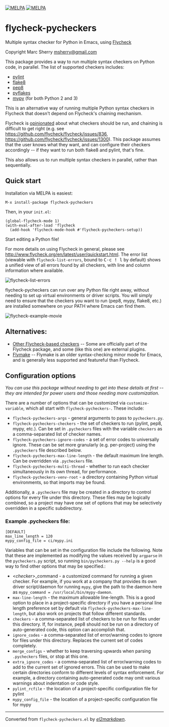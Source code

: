 [![MELPA](https://melpa.org/packages/flycheck-pycheckers-badge.svg)](https://melpa.org/#/flycheck-pycheckers)
[![MELPA](https://stable.melpa.org/packages/flycheck-pycheckers-badge.svg)](https://stable.melpa.org/#/flycheck-pycheckers)

# flycheck-pycheckers
Multiple syntax checker for Python in Emacs, using
[Flycheck](http://www.flycheck.org)

Copyright Marc Sherry <msherry@gmail.com>

This package provides a way to run multiple syntax checkers on Python code,
in parallel.  The list of supported checkers includes:

- [pylint](https://www.pylint.org/)
- [flake8](http://flake8.pycqa.org/)
- [pep8](https://www.python.org/dev/peps/pep-0008/)
- [pyflakes](https://github.com/PyCQA/pyflakes)
- [mypy](http://mypy-lang.org/) (for both Python 2 and 3)

This is an alternative way of running multiple Python syntax checkers in
Flycheck that doesn't depend on Flycheck's chaining mechanism.

Flycheck is [opinionated](https://github.com/flycheck/flycheck/issues/185)
about what checkers should be run, and chaining is difficult to get right
(e.g. see https://github.com/flycheck/flycheck/issues/836,
https://github.com/flycheck/flycheck/issues/1300).  This package assumes that
the user knows what they want, and can configure their checkers accordingly --
if they want to run both flake8 and pylint, that's fine.

This also allows us to run multiple syntax checkers in parallel, rather than
sequentially.

## Quick start

Installation via MELPA is easiest:

```elisp
M-x install-package flycheck-pycheckers
```

Then, in your `init.el`:

```elisp
(global-flycheck-mode 1)
(with-eval-after-load 'flycheck
  (add-hook 'flycheck-mode-hook #'flycheck-pycheckers-setup))
```

Start editing a Python file!

For more details on using Flycheck in general, please see
http://www.flycheck.org/en/latest/user/quickstart.html.  The error list
(viewable with `flycheck-list-errors`, bound to <kbd>C-c ! l</kbd> by default) shows
a unified view of all errors found by all checkers, with line and column
information where available.

![flycheck-list-errors](docs/flycheck-list-errors.png "flycheck-list-errors")

flycheck-pycheckers can run over any Python file right away, without needing to
set up virtual environments or driver scripts.  You will simply need to ensure
that the checkers you want to run (pep8, mypy, flake8, etc.) are installed
somewhere on your PATH where Emacs can find them.

![flycheck-example-movie](docs/flycheck-example-movie.gif "flycheck-example-movie")

## Alternatives:

* [Other Flycheck-based
  checkers](http://www.flycheck.org/en/latest/languages.html#python) -- Some
  are officially part of the Flycheck package, and some (like this one) are
  external plugins.
* [Flymake](https://www.emacswiki.org/emacs/FlyMake) -- Flymake is an older
  syntax-checking minor mode for Emacs, and is generally less supported and
  featureful than Flycheck.

## Configuration options

_You can use this package without needing to get into these details at first
-- they are intended for power users and those needing more customization._

There are a number of options that can be customized via
`customize-variable`, which all start with `flycheck-pycheckers-`.  These
include:

* `flycheck-pycheckers-args` - general arguments to pass to `pycheckers.py`.
* `flycheck-pycheckers-checkers` - the set of checkers to run (pylint, pep8,
   mypy, etc.).  Can be set in `.pycheckers` files with the variable
   `checkers` as a comma-separated list of checker names.
* `flycheck-pycheckers-ignore-codes` - a set of error codes to universally
  ignore.  These can be set more granularly (e.g. per-project) using the
  `.pycheckers` file described below.
* `flycheck-pycheckers-max-line-length` - the default maximum line
  length.  Can be overridden via `.pycheckers` file.
* `flycheck-pycheckers-multi-thread` - whether to run each checker
  simultaneously in its own thread, for performance.
* `flycheck-pycheckers-venv-root` - a directory containing Python virtual
  environments, so that imports may be found.

Additionally, a `.pycheckers` file may be created in a directory to control
options for every file under this directory.  These files may be logically
combined, so a project may have one set of options that may be selectively
overridden in a specific subdirectory.

### Example .pycheckers file:

    [DEFAULT]
    max_line_length = 120
    mypy_config_file = ci/mypy.ini

Variables that can be set in the configuration file include the following.
Note that these are implemented as modifying the values received by
`argparse` in the `pycheckers.py` script, so running `bin/pycheckers.py
--help` is a good way to find other options that may be specified.:

* <*checker*\>_command - a customized command for running a given checker. For
  example, if you work at a company that provides its own driver script/daemon
  for running `mypy`, give the path to the daemon here as `mypy_command =
  /usr/local/bin/mypy-daemon`.
* `max-line-length` - the maximum allowable line-length.  This is a good
  option to place in a project-specific directory if you have a personal
  line length preference set by default via
  `flycheck-pycheckers-max-line-length`, but also work on projects that
  follow different standards.
* `checkers` - a comma-separated list of checkers to be run for files under
  this directory.  If, for instance, pep8 should not be run on a directory of
  auto-generated code, this option can accomplish that.
* `ignore_codes` - a comma-separated list of error/warning codes to ignore
  for files under this directory.  Replaces the current set of codes
  completely.
* `merge_configs` - whether to keep traversing upwards when parsing
  `.pycheckers` files, or stop at this one.
* `extra_ignore_codes` - a comma-separated list of error/warning codes to
  add to the current set of ignored errors.  This can be used to make
  certain directories conform to different levels of syntax enforcement.
  For example, a directory containing auto-generated code may omit various
  warnings about indentation or code style.
* `pylint_rcfile` - the location of a project-specific configuration file
  for pylint
* `mypy_config_file` - the location of a project-specific configuration file
  for mypy


---
Converted from `flycheck-pycheckers.el` by [*el2markdown*](https://github.com/Lindydancer/el2markdown).
